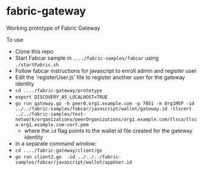 # fabric-gateway

Working prototype of Fabric Gateway

To use
- Clone this repo
- Start Fabcar sample in `..../fabric-samples/fabcar` using `./startFabric.sh`
- Follow fabcar instructions for javascript to enroll admin and register user
- Edit the 'registerUser.js' file to register another user for the gateway identity
- `cd ..../fabric-gateway/prototype`
- `export DISCOVERY_AS_LOCALHOST=TRUE`
- `go run gateway.go -h peer0.org1.example.com -p 7051 -m Org1MSP -id ../../fabric-samples/fabcar/javascript/wallet/gateway.id -tlscert ../../fabric-samples/test-network/organizations/peerOrganizations/org1.example.com/tlsca/tlsca.org1.example.com-cert.pem`
    - where the `id` flag points to the wallet id file created for the gateway identity
- In a separate command window:
- `cd ..../fabric-gateway/client/go`
- `go run client2.go  -id ../../../fabric-samples/fabcar/javascript/wallet/appUser.id`